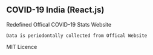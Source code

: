 ## COVID-19 India (React.js)
Redefined Offical COVID-19 Stats Website

`Data is periodontally collected from Offical Website`


MIT Licence